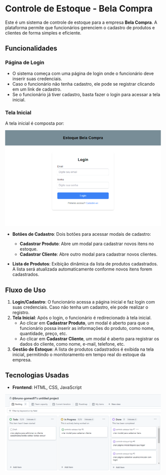 # Controle de Estoque - Bela Compra

Este é um sistema de controle de estoque para a empresa **Bela Compra**. A plataforma permite que funcionários gerenciem o cadastro de produtos e clientes de forma simples e eficiente.

## Funcionalidades

### Página de Login

- O sistema começa com uma página de login onde o funcionário deve inserir suas credenciais.
- Caso o funcionário não tenha cadastro, ele pode se registrar clicando em um link de cadastro.
- Se o funcionário já tiver cadastro, basta fazer o login para acessar a tela inicial.

### Tela Inicial

A tela inicial é composta por:

![Tela Inicial](documentos/img-login.png)

- **Botões de Cadastro**: Dois botões para acessar modais de cadastro:
  - **Cadastrar Produto**: Abre um modal para cadastrar novos itens no estoque.
  - **Cadastrar Cliente**: Abre outro modal para cadastrar novos clientes.
  
- **Lista de Produtos**: Exibição dinâmica da lista de produtos cadastrados. A lista será atualizada automaticamente conforme novos itens forem cadastrados.

## Fluxo de Uso

1. **Login/Cadastro**: O funcionário acessa a página inicial e faz login com suas credenciais. Caso não tenha um cadastro, ele pode realizar o registro.
2. **Tela Inicial**: Após o login, o funcionário é redirecionado à tela inicial.
    - Ao clicar em **Cadastrar Produto**, um modal é aberto para que o funcionário possa inserir as informações do produto, como nome, quantidade, preço, etc.
    - Ao clicar em **Cadastrar Cliente**, um modal é aberto para registrar os dados do cliente, como nome, e-mail, telefone, etc.
3. **Gestão de Estoque**: A lista de produtos cadastrados é exibida na tela inicial, permitindo o monitoramento em tempo real do estoque da empresa.

## Tecnologias Usadas

- **Frontend**: HTML, CSS, JavaScript

![Kanban](documentos/img-2.png)